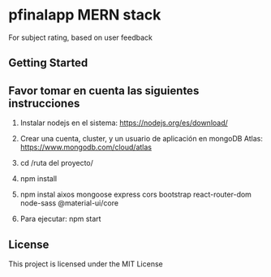 # pfinalapp MERN stack 

For subject rating, based on user feedback

## Getting Started

## Favor tomar en cuenta las siguientes instrucciones

1. Instalar nodejs en el sistema: https://nodejs.org/es/download/

2. Crear una cuenta, cluster, y un usuario de aplicación en mongoDB Atlas: https://www.mongodb.com/cloud/atlas

3. cd /ruta del proyecto/ 

4. npm install

5. npm instal aixos mongoose express cors bootstrap react-router-dom node-sass @material-ui/core

6. Para ejecutar: npm start

## License

This project is licensed under the MIT License
